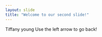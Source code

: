 ```yaml
---
layout: slide
title: "Welcome to our second slide!"
---
```

Tiffany young
Use the left arrow to go back!

